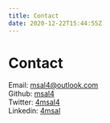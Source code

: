 ```yaml
---
title: Contact
date: 2020-12-22T15:44:55Z
---
```


# Contact

Email: [msal4@outlook.com](mailto:msal4@outlook.com) <br>
Github: [msal4](https://github.com/msal4) <br>
Twitter: [4msal4](https://twitter.com/4msal4) <br>
Linkedin: [4msal](https://linkedin.com/in/4msal) <br>
